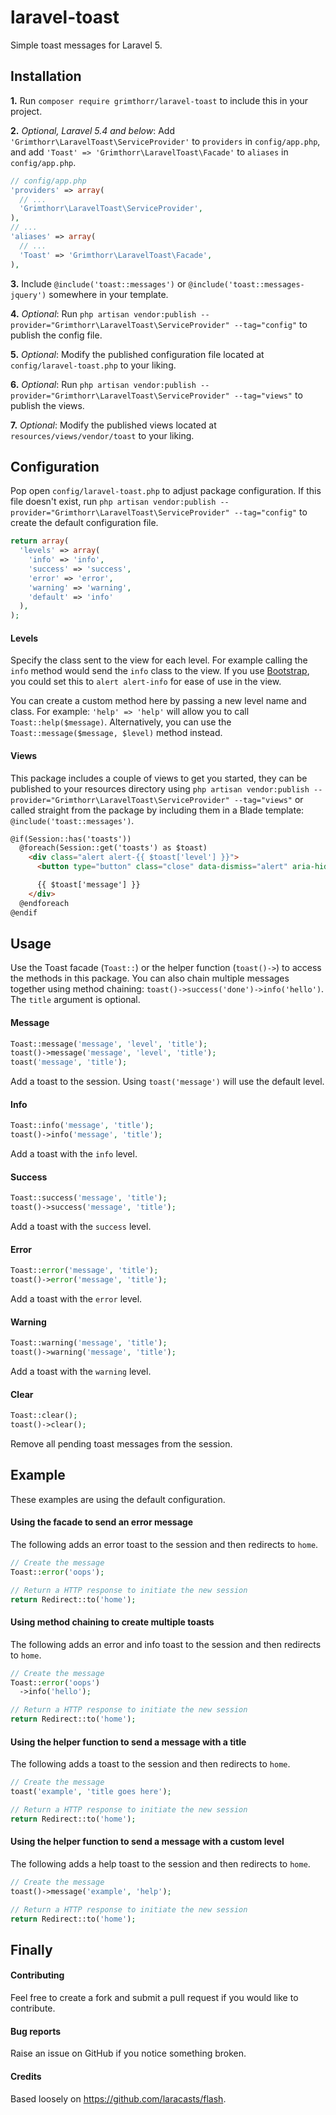 # laravel-toast
Simple toast messages for Laravel 5.


## Installation
**1.** Run `composer require grimthorr/laravel-toast` to include this in your project.

**2.** *Optional, Laravel 5.4 and below*: Add `'Grimthorr\LaravelToast\ServiceProvider'` to `providers` in `config/app.php`, and add `'Toast' => 'Grimthorr\LaravelToast\Facade'` to `aliases` in `config/app.php`.

  ```php
  // config/app.php
  'providers' => array(
    // ...
    'Grimthorr\LaravelToast\ServiceProvider',
  ),
  // ...
  'aliases' => array(
    // ...
    'Toast' => 'Grimthorr\LaravelToast\Facade',
  ),
  ```

**3.** Include `@include('toast::messages')` or `@include('toast::messages-jquery')` somewhere in your template.

**4.** *Optional*: Run `php artisan vendor:publish --provider="Grimthorr\LaravelToast\ServiceProvider" --tag="config"` to publish the config file.

**5.** *Optional*: Modify the published configuration file located at `config/laravel-toast.php` to your liking.

**6.** *Optional*: Run `php artisan vendor:publish --provider="Grimthorr\LaravelToast\ServiceProvider" --tag="views"` to publish the views.

**7.** *Optional*: Modify the published views located at `resources/views/vendor/toast` to your liking.


## Configuration
Pop open `config/laravel-toast.php` to adjust package configuration. If this file doesn't exist, run `php artisan vendor:publish --provider="Grimthorr\LaravelToast\ServiceProvider" --tag="config"` to create the default configuration file.

```php
return array(
  'levels' => array(
    'info' => 'info',
    'success' => 'success',
    'error' => 'error',
    'warning' => 'warning',
    'default' => 'info'
  ),
);
```

#### Levels
Specify the class sent to the view for each level. For example calling the `info` method would send the `info` class to the view. If you use [Bootstrap](http://getbootstrap.com/), you could set this to `alert alert-info` for ease of use in the view.

You can create a custom method here by passing a new level name and class. For example: `'help' => 'help'` will allow you to call `Toast::help($message)`. Alternatively, you can use the `Toast::message($message, $level)` method instead.

#### Views
This package includes a couple of views to get you started, they can be published to your resources directory using `php artisan vendor:publish --provider="Grimthorr\LaravelToast\ServiceProvider" --tag="views"` or called straight from the package by including them in a Blade template: `@include('toast::messages')`.

```html
@if(Session::has('toasts'))
  @foreach(Session::get('toasts') as $toast)
    <div class="alert alert-{{ $toast['level'] }}">
      <button type="button" class="close" data-dismiss="alert" aria-hidden="true">&times;</button>

      {{ $toast['message'] }}
    </div>
  @endforeach
@endif
```


## Usage
Use the Toast facade (`Toast::`) or the helper function (`toast()->`) to access the methods in this package. You can also chain multiple messages together using method chaining: `toast()->success('done')->info('hello')`.  The `title` argument is optional.

#### Message
```php
Toast::message('message', 'level', 'title');
toast()->message('message', 'level', 'title');
toast('message', 'title');
```
Add a toast to the session. Using `toast('message')` will use the default level.

#### Info
```php
Toast::info('message', 'title');
toast()->info('message', 'title');
```
Add a toast with the `info` level.

#### Success
```php
Toast::success('message', 'title');
toast()->success('message', 'title');
```
Add a toast with the `success` level.

#### Error
```php
Toast::error('message', 'title');
toast()->error('message', 'title');
```
Add a toast with the `error` level.

#### Warning
```php
Toast::warning('message', 'title');
toast()->warning('message', 'title');
```
Add a toast with the `warning` level.

#### Clear
```php
Toast::clear();
toast()->clear();
```
Remove all pending toast messages from the session.


## Example
These examples are using the default configuration.

#### Using the facade to send an error message
The following adds an error toast to the session and then redirects to `home`.
```php
// Create the message
Toast::error('oops');

// Return a HTTP response to initiate the new session
return Redirect::to('home');
```

#### Using method chaining to create multiple toasts
The following adds an error and info toast to the session and then redirects to `home`.
```php
// Create the message
Toast::error('oops')
  ->info('hello');

// Return a HTTP response to initiate the new session
return Redirect::to('home');
```

#### Using the helper function to send a message with a title
The following adds a toast to the session and then redirects to `home`.
```php
// Create the message
toast('example', 'title goes here');

// Return a HTTP response to initiate the new session
return Redirect::to('home');
```

#### Using the helper function to send a message with a custom level
The following adds a help toast to the session and then redirects to `home`.
```php
// Create the message
toast()->message('example', 'help');

// Return a HTTP response to initiate the new session
return Redirect::to('home');
```


## Finally

#### Contributing
Feel free to create a fork and submit a pull request if you would like to contribute.

#### Bug reports
Raise an issue on GitHub if you notice something broken.

#### Credits
Based loosely on https://github.com/laracasts/flash.
